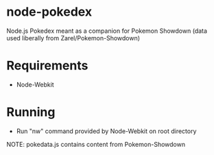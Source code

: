 node-pokedex
============

Node.js Pokedex meant as a companion for Pokemon Showdown (data used liberally from Zarel/Pokemon-Showdown)

# Requirements
- Node-Webkit

# Running
- Run "nw" command provided by Node-Webkit on root directory

NOTE: pokedata.js contains content from Pokemon-Showdown
